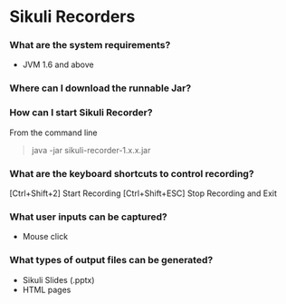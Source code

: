 Sikuli Recorders
================

### What are the system requirements?
* JVM 1.6 and above

### Where can I download the runnable Jar?


### How can I start Sikuli Recorder?
From the command line

> java -jar sikuli-recorder-1.x.x.jar

### What are the keyboard shortcuts to control recording?
[Ctrl+Shift+2] Start Recording
[Ctrl+Shift+ESC] Stop Recording and Exit

### What user inputs can be captured?
* Mouse click

### What types of output files can be generated?
* Sikuli Slides (.pptx)
* HTML pages
